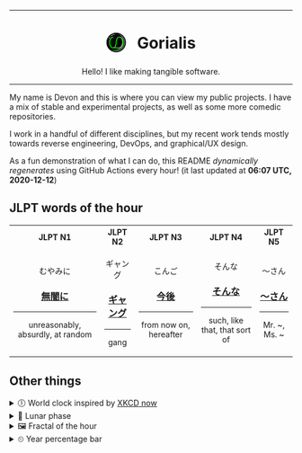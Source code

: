 ***

<h1 align="center">
<sub>
    <img src="readme/resources/avatar.png" height="36">
</sub>
&nbsp;
Gorialis
</h1>
<p align="center">
Hello! I like making tangible software.
</p>

***

My name is Devon and this is where you can view my public projects. I have a mix of stable and experimental projects, as well as some more comedic repositories.

I work in a handful of different disciplines, but my recent work tends mostly towards reverse engineering, DevOps, and graphical/UX design.

As a fun demonstration of what I can do, this README *dynamically regenerates* using GitHub Actions every hour! (it last updated at **06:07 UTC, 2020-12-12**)

<h2>JLPT words of the hour</h2>
<table>
    <tr>
        <th>JLPT N1</th>
        <th>JLPT N2</th>
        <th>JLPT N3</th>
        <th>JLPT N4</th>
        <th>JLPT N5</th>
    </tr>
    <tr>
        <td>
            <p align="center">むやみに</p>
            <h3 align="center"><b><a href="https://jisho.org/search/%E7%84%A1%E9%97%87%E3%81%AB">無闇に</a></b></h3>
            <hr>
            <p align="center">unreasonably,<wbr> absurdly,<wbr> at random</p>
        </td>
        <td>
            <p align="center">ギャング</p>
            <h3 align="center"><b><a href="https://jisho.org/search/%E3%82%AE%E3%83%A3%E3%83%B3%E3%82%B0">ギャング</a></b></h3>
            <hr>
            <p align="center">gang</p>
        </td>
        <td>
            <p align="center">こんご</p>
            <h3 align="center"><b><a href="https://jisho.org/search/%E4%BB%8A%E5%BE%8C">今後</a></b></h3>
            <hr>
            <p align="center">from now on,<wbr> hereafter</p>
        </td>
        <td>
            <p align="center">そんな</p>
            <h3 align="center"><b><a href="https://jisho.org/search/%E3%81%9D%E3%82%93%E3%81%AA">そんな</a></b></h3>
            <hr>
            <p align="center">such,<wbr> like that,<wbr> that sort of</p>
        </td>
        <td>
            <p align="center">～さん</p>
            <h3 align="center"><b><a href="https://jisho.org/search/%EF%BD%9E%E3%81%95%E3%82%93">～さん</a></b></h3>
            <hr>
            <p align="center">Mr. ~,<wbr> Ms. ~</p>
        </td>
    </tr>
</table>

<h2>Other things</h2>
<details>
<summary>🕕  World clock inspired by <a href="https://xkcd.com/now">XKCD now</a></summary>

> <img src="generated/now.png" width="512">

</details>
<details>
<summary>🌙 Lunar phase</summary>

The moon is approximately 93.84% through its phase ().

</details>
<details>
<summary>&#x1f5bc; Fractal of the hour</summary>

> <img src="generated/fractal.png" width="512">

</details>
<details>
<summary>&#x23f2; Year percentage bar</summary>
<pre><code>2020 [██████████████████▁▁] 94.61%</code></pre>
</details>
